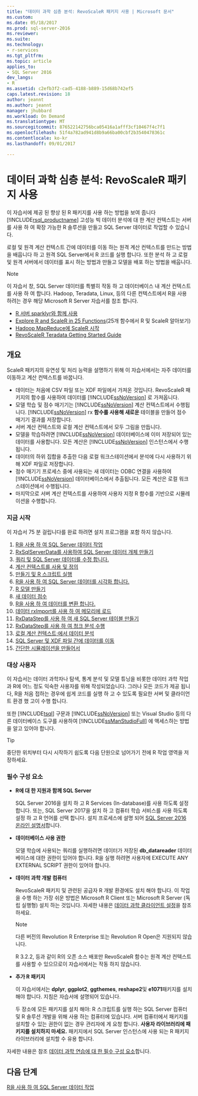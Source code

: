 ```yaml
---
title: "데이터 과학 심층 분석: RevoScaleR 패키지 사용 | Microsoft 문서"
ms.custom: 
ms.date: 05/18/2017
ms.prod: sql-server-2016
ms.reviewer: 
ms.suite: 
ms.technology:
- r-services
ms.tgt_pltfrm: 
ms.topic: article
applies_to:
- SQL Server 2016
dev_langs:
- R
ms.assetid: c2efb3f2-cad5-4188-b889-15d68b742ef5
caps.latest.revision: 18
author: jeannt
ms.author: jeannt
manager: jhubbard
ms.workload: On Demand
ms.translationtype: MT
ms.sourcegitcommit: 876522142756bca05416a1afff3cf10467f4c7f1
ms.openlocfilehash: 51f4a782ad941d8b9a66ba00cbf2b3540478361c
ms.contentlocale: ko-kr
ms.lasthandoff: 09/01/2017

---
```

# <a name="data-science-deep-dive-using-the-revoscaler-packages"></a>데이터 과학 심층 분석: RevoScaleR 패키지 사용

이 자습서에 제공 된 향상 된 R 패키지를 사용 하는 방법을 보여 줍니다 [!INCLUDE[rsql_productname](../../includes/rsql-productname-md.md)] 고성능 빅 데이터 분석에 대 한 계산 컨텍스트는 서버를 사용 하 여 확장 가능한 R 솔루션을 만들고 SQL Server 데이터로 작업할 수 있습니다.

로컬 및 원격 계산 컨텍스트 간에 데이터를 이동 하는 원격 계산 컨텍스트를 만드는 방법을 배웁니다 하 고 원격 SQL Server에서 R 코드를 실행 합니다. 또한 분석 하 고 로컬 및 원격 서버에서 데이터를 표시 하는 방법과 만들고 모델을 배포 하는 방법을 배웁니다.

> [!NOTE]
> 
> 이 자습서 창, SQL Server 데이터를 특별히 작동 하 고 데이터베이스 내 계산 컨텍스트를 사용 하 여 합니다. Hadoop, Teradata, Linux, 등의 다른 컨텍스트에서 R을 사용 하려는 경우 해당 Microsoft R Server 자습서를 참조 합니다. 
> + [R 서버 sparklyr와 함께 사용](https://msdn.microsoft.com/microsoft-r/microsoft-r-get-started-spark-interop)
> + [Explore R and ScaleR in 25 Functions](https://msdn.microsoft.com/microsoft-r/microsoft-r-tutorial-r2revoscaler)(25개 함수에서 R 및 ScaleR 알아보기)
> + [Hadoop MapReduce에 ScaleR 시작](https://msdn.microsoft.com/microsoft-r/scaler-hadoop-getting-started)
> + [RevoScaleR Teradata Getting Started Guide](https://msdn.microsoft.com/microsoft-r/scaler-teradata-getting-started)

## <a name="overview"></a>개요

ScaleR 패키지의 유연성 및 처리 능력을 설명하기 위해 이 자습서에서는 자주 데이터를 이동하고 계산 컨텍스트를 바꿉니다.

+ 데이터는 처음에 CSV 파일 또는 XDF 파일에서 가져온 것입니다. RevoScaleR 패키지의 함수를 사용하여 데이터를 [!INCLUDE[ssNoVersion](../../includes/ssnoversion-md.md)] 로 가져옵니다.
+ 모델 학습 및 점수 매기기는 [!INCLUDE[ssNoVersion](../../includes/ssnoversion-md.md)] 계산 컨텍스트에서 수행됩니다.
    [!INCLUDE[ssNoVersion](../../includes/ssnoversion-md.md)] rx **함수를 사용해 새로운** 테이블을 만들어 점수 매기기 결과를 저장합니다.
+ 서버 계산 컨텍스트와 로컬 계산 컨텍스트에서 모두 그림을 만듭니다.
+ 모델을 학습하려면 [!INCLUDE[ssNoVersion](../../includes/ssnoversion-md.md)] 데이터베이스에 이미 저장되어 있는 데이터를 사용합니다. 모든 계산은 [!INCLUDE[ssNoVersion](../../includes/ssnoversion-md.md)] 인스턴스에서 수행됩니다.
+ 데이터의 하위 집합을 추출한 다음 로컬 워크스테이션에서 분석에 다시 사용하기 위해 XDF 파일로 저장합니다.
+ 점수 매기기 프로세스 중에 사용되는 새 데이터는 ODBC 연결을 사용하여 [!INCLUDE[ssNoVersion](../../includes/ssnoversion-md.md)] 데이터베이스에서 추출됩니다. 모든 계산은 로컬 워크스테이션에서 수행됩니다.
+ 마지막으로 서버 계산 컨텍스트를 사용하여 사용자 지정 R 함수를 기반으로 시뮬레이션을 수행합니다.

### <a name="get-started-now"></a>지금 시작

이 자습서 75 분 걸립니다를 완료 하려면 설치 프로그램을 포함 하지 않습니다.

1. [R을 사용 하 여 SQL Server 데이터 작업](../../advanced-analytics/tutorials/deepdive-work-with-sql-server-data-using-r.md)
2. [RxSqlServerData를 사용하여 SQL Server 데이터 개체 만들기](../../advanced-analytics/tutorials/deepdive-create-sql-server-data-objects-using-rxsqlserverdata.md)
3. [쿼리 및 SQL Server 데이터를 수정 합니다.](../../advanced-analytics/tutorials/deepdive-query-and-modify-the-sql-server-data.md)
4. [계산 컨텍스트를 사용 및 정의](../../advanced-analytics/tutorials/deepdive-define-and-use-compute-contexts.md)
5. [만들기 및 R 스크립트 실행](../../advanced-analytics/tutorials/deepdive-create-and-run-r-scripts.md)
6. [R을 사용 하 여 SQL Server 데이터를 시각화 합니다.](../../advanced-analytics/tutorials/deepdive-visualize-sql-server-data-using-r.md)
7. [R 모델 만들기](../../advanced-analytics/tutorials/deepdive-create-models.md)
8. [새 데이터 점수](../../advanced-analytics/tutorials/deepdive-score-new-data.md)
9. [R을 사용 하 여 데이터를 변환 합니다.](../../advanced-analytics/tutorials/deepdive-transform-data-using-r.md)
10. [데이터 rxImport를 사용 하 여 메모리에 로드](../../advanced-analytics/tutorials/deepdive-load-data-into-memory-using-rximport.md)
11. [RxDataStep를 사용 하 여 새 SQL Server 테이블 만들기](../../advanced-analytics/tutorials/deepdive-create-new-sql-server-table-using-rxdatastep.md)
12. [RxDataStep를 사용 하 여 청크 분석 수행](../../advanced-analytics/tutorials/deepdive-perform-chunking-analysis-using-rxdatastep.md)
13. [로컬 계산 컨텍스트;에서 데이터 분석](../../advanced-analytics/tutorials/deepdive-analyze-data-in-local-compute-context.md)
14. [SQL Server 및 XDF 파일 간에 데이터를 이동](../../advanced-analytics/tutorials/deepdive-move-data-between-sql-server-and-xdf-file.md)
15. [간단한 시뮬레이션을 만들어서](../../advanced-analytics/tutorials/deepdive-create-a-simple-simulation.md)

### <a name="target-audience"></a>대상 사용자

이 자습서는 데이터 과학자나 탐색, 통계 분석 및 모델 튜닝을 비롯한 데이터 과학 작업과 R에 어느 정도 익숙한 사용자를 위해 작성되었습니다.  그러나 모든 코드가 제공 됩니다, R을 처음 접하는 경우에 쉽게 코드를 실행 하 고 수 있도록 필요한 서버 및 클라이언트 환경 했 고이 수행 합니다.

또한 [!INCLUDE[tsql](../../includes/tsql-md.md)] 구문과 [!INCLUDE[ssNoVersion](../../includes/ssnoversion-md.md)] 또는 Visual Studio 등의 다른 데이터베이스 도구를 사용하여 [!INCLUDE[ssManStudioFull](../../includes/ssmanstudiofull-md.md)] 에 액세스하는 방법을 알고 있어야 합니다.
  
> [!TIP]
> 중단한 위치부터 다시 시작하기 쉽도록 다음 단원으로 넘어가기 전에 R 작업 영역을 저장하세요.

### <a name="prerequisites"></a>필수 구성 요소

- **R에 대 한 지원과 함께 SQL Server**
  
    SQL Server 2016을 설치 하 고 R Services (In-database)를 사용 하도록 설정 합니다. 또는, SQL Server 2017을 설치 하 고 컴퓨터 학습 서비스를 사용 하도록 설정 하 고 R 언어를 선택 합니다. 설치 프로세스에 설명 되어 [SQL Server 2016 온라인 설명서](http://msdn.microsoft.com/library/mt696069(SQL.130).aspx)합니다.
  
-  **데이터베이스 사용 권한**
  
    모델 학습에 사용되는 쿼리를 실행하려면 데이터가 저장된 **db_datareader** 데이터베이스에 대한 권한이 있어야 합니다. R을 실행 하려면 사용자에 EXECUTE ANY EXTERNAL SCRIPT 권한이 있어야 합니다.

-   **데이터 과학 개발 컴퓨터**
  
    RevoScaleR 패키지 및 관련된 공급자 R 개발 환경에도 설치 해야 합니다. 이 작업을 수행 하는 가장 쉬운 방법은 Microsoft R Client 또는 Microsoft R Server (독립 실행형) 설치 하는 것입니다. 자세한 내용은 [데이터 과학 클라이언트 설정](http://msdn.microsoft.co/library/mt696067(SQL.130).aspx)을 참조하세요.
      
    > [!NOTE] 
    > 다른 버전의 Revolution R Enterprise 또는 Revolution R Open은 지원되지 않습니다.
    > 
    > R 3.2.2, 등과 같이 R의 오픈 소스 배포만 RevoScaleR 함수는 원격 계산 컨텍스트를 사용할 수 있으므로이 자습서에서는 작동 하지 않습니다.
  
-   **추가 R 패키지**
  
    이 자습서에서는 **dplyr**, **ggplot2**, **ggthemes**, **reshape2**및 **e1071**패키지를 설치해야 합니다. 지침은 자습서에 설명되어 있습니다.
  
    두 장소에 모든 패키지를 설치 해야: R 스크립트를 실행 하는 SQL Server 컴퓨터 및 R 솔루션 개발을 위해 사용 하는 컴퓨터에 있습니다. 서버 컴퓨터에서 패키지를 설치할 수 있는 권한이 없는 경우 관리자에 게 요청 합니다. **사용자 라이브러리에 패키지를 설치하지 마세요.** 패키지에서 SQL Server 인스턴스에 사용 되는 R 패키지 라이브러리에 설치할 수 유용 합니다.

자세한 내용은 참조 [데이터 과학 연습에 대 한 필수 구성 요소](../../advanced-analytics/tutorials/walkthrough-prerequisites-for-data-science-walkthroughs.md)합니다.



## <a name="next-step"></a>다음 단계

[R을 사용 하 여 SQL Server 데이터 작업](../../advanced-analytics/tutorials/deepdive-work-with-sql-server-data-using-r.md)


